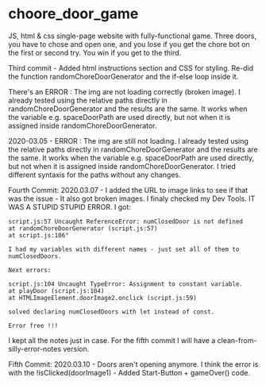 # choore_door_game

JS, html & css single-page website with fully-functional game. Three doors, you have to chose and open one, and you lose if you get the chore bot on the first or second try. You win if you get to the third.

Third commit - Added html instructions section and CSS for styling. Re-did the function randomChoreDoorGenerator and the if-else loop inside it. 

There's an ERROR : The img are not loading correctly (broken image). I already tested using the relative paths directly in randomChoreDoorGenerator and the results are the same. It works when the variable e.g. spaceDoorPath are used directly, but not when it is assigned inside randomChoreDoorGenerator. 

2020-03.05 -  ERROR : The img are still not loading. I already tested using the relative paths directly in randomChoreDoorGenerator and the results are the same. It works when the variable e.g. spaceDoorPath are used directly, but not when it is assigned inside randomChoreDoorGenerator. I tried different syntaxis for the paths without any changes.

Fourth Commit: 2020.03.07 - 
I added the URL to image links to see if that was the issue - It also got broken images. 
I finaly checked my Dev Tools. IT WAS A STUPID STUPID ERROR. I got:

    script.js:57 Uncaught ReferenceError: numClosedDoor is not defined
    at randomChoreDoorGenerator (script.js:57)
    at script.js:106"

    I had my variables with different names - just set all of them to numClosedDoors.

    Next errors: 

    script.js:104 Uncaught TypeError: Assignment to constant variable.
    at playDoor (script.js:104)
    at HTMLImageElement.doorImage2.onclick (script.js:59)

    solved declaring numClosedDoors with let instead of const.

    Error free !!! 

I kept all the notes just in case. For the fifth commit I will have a clean-from-silly-error-notes version.


Fifth Commit: 2020.03.10 - Doors aren't opening anymore. I think the error is with the !isClicked(doorImage1) - Added Start-Button + gameOver() code. 
